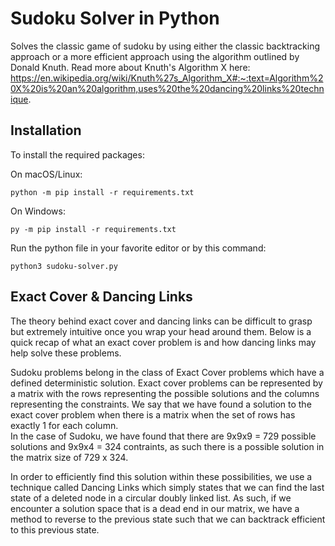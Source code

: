 # Sudoku Solver in Python

Solves the classic game of sudoku by using either the classic backtracking approach or a more efficient approach using the algorithm outlined by Donald Knuth. 
Read more about Knuth's Algorithm X here: https://en.wikipedia.org/wiki/Knuth%27s_Algorithm_X#:~:text=Algorithm%20X%20is%20an%20algorithm,uses%20the%20dancing%20links%20technique.

## Installation

To install the required packages: 

On macOS/Linux:
```
python -m pip install -r requirements.txt
```
On Windows:
```
py -m pip install -r requirements.txt
```

Run the python file in your favorite editor or by this command: 
```
python3 sudoku-solver.py
```


## Exact Cover & Dancing Links

The theory behind exact cover and dancing links can be difficult to grasp but extremely intuitive once you wrap your head around them. 
Below is a quick recap of what an exact cover problem is and how dancing links may help solve these problems. 

Sudoku problems belong in the class of Exact Cover problems which have a defined deterministic solution. 
Exact cover problems can be represented by a matrix with the rows representing the possible solutions and the columns representing the constraints. We say that we have found a solution to the exact cover problem when there is a matrix when the set of rows has exactly 1 for each column.  
In the case of Sudoku, we have found that there are 9x9x9 = 729 possible solutions and 9x9x4 = 324 contraints, as such there is a possible solution in the matrix size of 729 x 324. 

In order to efficiently find this solution within these possibilities, we use a technique called Dancing Links which simply states that we can find the last state of a deleted node in a circular doubly linked list. As such, if we encounter a solution space that is a dead end in our matrix, we have a method to reverse to the previous state such that we can backtrack efficient to this previous state. 
